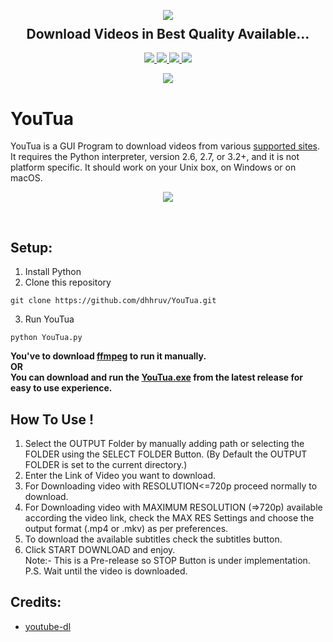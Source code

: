 <p align="center">
  <img src="https://user-images.githubusercontent.com/72680045/103451688-fc129080-4cec-11eb-801d-971c63ca4ba9.png">
  <h2 align="center" style="margin-top: -4px !important;">Download Videos in Best Quality Available...</h2>
  <p align="center">
    <a href="https://github.com/dhhruv/YouTua/blob/master/LICENSE">
      <img src="https://img.shields.io/badge/license-MIT-informational">
    </a>
    <a href="https://www.python.org/">
    	<img src="https://img.shields.io/badge/python-v3.8-informational">
    </a>
    <a href="https://github.com/dhhruv/YouTua">
    	<img src="https://img.shields.io/github/v/release/dhhruv/YouTua?include_prereleases">
    </a>
    <img src="https://img.shields.io/github/downloads/dhhruv/YouTua/total?color=important">
  </p>
</p>
<p align="center">
	<img src="http://ForTheBadge.com/images/badges/made-with-python.svg">
</p>

# YouTua

YouTua is a GUI Program to download videos from various [supported sites](https://github.com/dhhruv/YouTua/blob/master/Supported%20Sites.txt). It requires the Python interpreter, version 2.6, 2.7, or 3.2+, and it is not platform specific. It should work on your Unix box, on Windows or on macOS.<br>

<p align="center">
	<img src="https://user-images.githubusercontent.com/72680045/103865422-32378200-50ea-11eb-9d30-113c98dceb47.png">
</p>
<br>

## Setup:

1. Install Python
2. Clone this repository
```
git clone https://github.com/dhhruv/YouTua.git
```

3. Run YouTua
```
python YouTua.py
```

  **You've to download [ffmpeg](https://ffmpeg.org/download.html) to run it manually.**<br>
  **OR**<br>
  **You can download and run the [YouTua.exe](https://github.com/dhhruv/YouTua/releases) from the latest release for easy to use experience.**


## How To Use !
1. Select the OUTPUT Folder by manually adding path or selecting the FOLDER using the SELECT FOLDER Button.
(By Default the OUTPUT FOLDER is set to the current directory.)
2. Enter the Link of Video you want to download.
3. For Downloading video with RESOLUTION<=720p proceed normally to download.
4. For Downloading video with MAXIMUM RESOLUTION (=>720p) available according the video link, check the MAX RES Settings and choose the output format (.mp4 or .mkv) as per preferences. 
5. To download the available subtitles check the subtitles button.
6. Click START DOWNLOAD and enjoy.<br>
Note:- This is a Pre-release so STOP Button is under implementation.<br>
P.S. Wait until the video is downloaded.

## Credits:
- [youtube-dl](http://ytdl-org.github.io/youtube-dl/download.html)